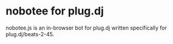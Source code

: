 # nobotee for plug.dj
nobotee.js is an in-browser bot for plug.dj written specifically for plug.dj/beats-2-45.
